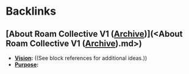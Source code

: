 
# Backlinks
## [About Roam Collective V1 ([Archive](<Archive.md>))](<About Roam Collective V1 ([Archive](<Archive.md>)).md>)
- **[Vision](<Vision.md>):** ((See block references for additional ideas.))
- **[Purpose](<Purpose.md>):**

